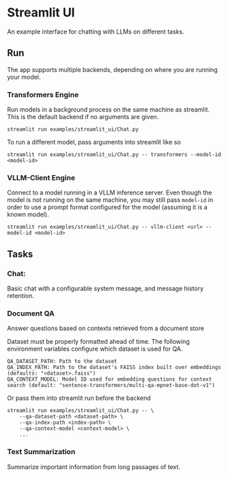 # Streamlit UI

An example interface for chatting with LLMs on different tasks.

## Run

The app supports multiple backends, depending on where you are running your model.

### Transformers Engine

Run models in a background process on the same machine as streamlit. This is the default backend if no arguments are given.
```
streamlit run examples/streamlit_ui/Chat.py
```

To run a different model, pass arguments into streamlit like so
```
streamlit run examples/streamlit_ui/Chat.py -- transformers --model-id <model-id>
```

### VLLM-Client Engine

Connect to a model running in a VLLM inference server. Even though the model is not running on the same machine,
you may still pass `model-id` in order to use a prompt format configured for the model (assuming it is a known model).

```
streamlit run examples/streamlit_ui/Chat.py -- vllm-client <url> --model-id <model-id>
```

## Tasks
### Chat:
Basic chat with a configurable system message, and message history retention.

### Document QA
Answer questions based on contexts retrieved from a document store

Dataset must be properly formatted ahead of time. The following environment variables configure which dataset is used for QA.

```
QA_DATASET_PATH: Path to the dataset
QA_INDEX_PATH: Path to the dataset's FAISS index built over embeddings (defaults: "<dataset>.faiss")
QA_CONTEXT_MODEL: Model ID used for embedding questions for context search (default: "sentence-transformers/multi-qa-mpnet-base-dot-v1")
```

Or pass them into streamlit run before the backend

```
streamlit run examples/streamlit_ui/Chat.py -- \
    --qa-dataset-path <dataset-path> \
    --qa-index-path <index-path> \
    --qa-context-model <context-model> \
    ...
```

### Text Summarization

Summarize important information from long passages of text.
